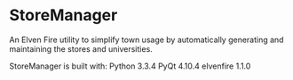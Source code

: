 StoreManager
============

An Elven Fire utility to simplify town usage by automatically generating and maintaining the stores and universities.

StoreManager is built with:
  Python 3.3.4
  PyQt 4.10.4
  elvenfire 1.1.0